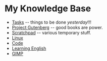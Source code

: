 # My Knowledge Base

* [Tasks](Tasks.md) -- things to be done _yesterday_!!!
* [Project Gutenberg](Gutenberg/index.md) -- good books are power.
* [Scratchpad](Scratchpad.md) -- various temporary stuff.
* [Linux](Linux/index.md)
* [Code](Code/index.md)
* [Learning English](English/index.md)
* [GIMP](GIMP.md)
